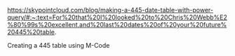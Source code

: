 https://skypointcloud.com/blog/making-a-445-date-table-with-power-query/#:~:text=For%20that%20I%20looked%20to%20Chris%20Webb%E2%80%99s%20excellent,and%20last%20dates%20of%20your%20future%20445%20table.

Creating a 445 table using M-Code